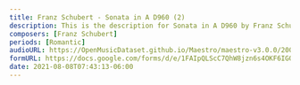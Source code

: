 ```yaml
---
title: Franz Schubert - Sonata in A D960 (2)
description: This is the description for Sonata in A D960 by Franz Schubert
composers: [Franz Schubert]
periods: [Romantic]
audioURL: https://OpenMusicDataset.github.io/Maestro/maestro-v3.0.0/2006/MIDI-Unprocessed_07_R2_2006_01_ORIG_MID--AUDIO_07_R2_2006_02_Track02_wav.midi
formURL: https://docs.google.com/forms/d/e/1FAIpQLScC7QhW8jzn6s4OKF6IGORSUKgke4lnd0LXifoQlAt4cWO5cA/viewform
date: 2021-08-08T07:43:13-06:00
---
```

